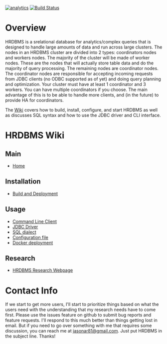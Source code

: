 [![analytics](http://www.google-analytics.com/collect?v=1&t=pageview&_s=1&dl=https%3A%2F%2Fgithub.com%2FIITDBGroup%2FHRDBMS%2Fmain&_u=MAC~&cid=123456789&tid=UA-92255635-3)]()
[![Build Status](https://travis-ci.org/IITDBGroup/HRDBMS.svg?branch=merged)](https://travis-ci.org/IITDBGroup/HRDBMS)

# Overview
HRDBMS is a srelational database for analytics/complex queries that is designed to handle large amounts of data and run across large clusters.
The nodes in an HRDBMS cluster are divided into 2 types: coordinators nodes and workers nodes.  The majority of the cluster will be made of worker nodes.  These are the nodes that will actually store table data and do the majority of query processing.  The remaining nodes are coordinator nodes.  The coordinator nodes are responsible for accepting incoming requests from JDBC clients (no ODBC supported as of yet) and doing query planning and optimization.  Your cluster must have at least 1 coordinator and 3 workers.  You can have multiple coordinators if you choose.  The main advantage of this is to be able to handle more clients, and (in the future) to provide HA for coordinators.

The [Wiki](https://github.com/IITDBGroup/HRDBMS/wiki) covers how to build, install, configure, and start HRDBMS as well as discusses SQL syntax and how to use the JDBC driver and CLI interface.

# HRDBMS Wiki #

## Main ##

* [Home][home]

## Installation ##

* [Build and Deployment][build]

## Usage ##

* [Command Line Client][cli]
* [JDBC Driver][jdbc]
* [SQL dialect][sql]
* [Configuration file][config]
* [Docker deployment][docker]

## Research ##

* [HRDBMS Research Webpage](http://www.cs.iit.edu/%7edbgroup/research/hrdbms.php)

[home]: https://github.com/IITDBGroup/HRDBMS/wiki/Home
[build]: https://github.com/IITDBGroup/HRDBMS/wiki/build
[sql]: https://github.com/IITDBGroup/HRDBMS/wiki/sql_dialect
[cli]: https://github.com/IITDBGroup/HRDBMS/wiki/cli
[jdbc]: https://github.com/IITDBGroup/HRDBMS/wiki/jdbc
[config]: https://github.com/IITDBGroup/HRDBMS/wiki/config_file
[docker]: https://github.com/IITDBGroup/HRDBMS/wiki/docker

# Contact Info

If we start to get more users, I'll start to prioritize things based on what the users need with the understanding that my research needs have to come first.  Please use the issues feature on github to submit bug reports and feature requests.  I'll respond to this much better than things getting lost in email.  But if you need to go over something with me that requires some discussion, you can reach me at jasonar81@gmail.com.  Just put HRDBMS in the subject line.  Thanks!

